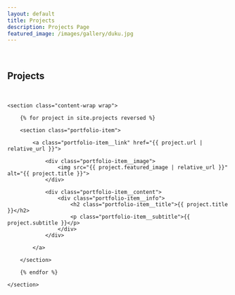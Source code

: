 ```yaml
---
layout: default
title: Projects
description: Projects Page
featured_image: /images/gallery/duku.jpg
---
```


<section class="portfolio">
	<div class="wrap">
		<br>
		<h1>Projects</h1>
		<br>
	</div>
</section>


<section class="portfolio">

	<section class="content-wrap wrap">

		{% for project in site.projects reversed %}

		<section class="portfolio-item">

			<a class="portfolio-item__link" href="{{ project.url | relative_url }}">

				<div class="portfolio-item__image">
					<img src="{{ project.featured_image | relative_url }}" alt="{{ project.title }}">
				</div>

				<div class="portfolio-item__content">
					<div class="portfolio-item__info">
						<h2 class="portfolio-item__title">{{ project.title }}</h2>
						<p class="portfolio-item__subtitle">{{ project.subtitle }}</p>
					</div>
				</div>

			</a>

		</section>

		{% endfor %}

	</section>

</section>